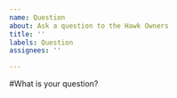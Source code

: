 ```yaml
---
name: Question
about: Ask a question to the Hawk Owners
title: ''
labels: Question
assignees: ''

---
```


#What is your question?
